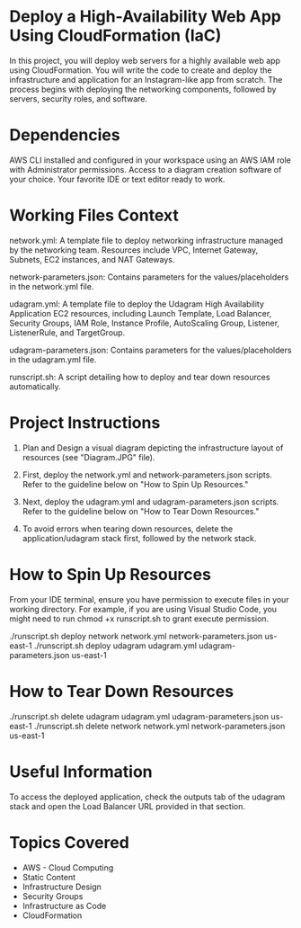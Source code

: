 # Deploy a High-Availability Web App Using CloudFormation (IaC)
In this project, you will deploy web servers for a highly available web app using CloudFormation. You will write the code to create and deploy the infrastructure and application for an Instagram-like app from scratch. The process begins with deploying the networking components, followed by servers, security roles, and software.


# Dependencies
AWS CLI installed and configured in your workspace using an AWS IAM role with Administrator permissions.
Access to a diagram creation software of your choice.
Your favorite IDE or text editor ready to work.


# Working Files Context
network.yml: A template file to deploy networking infrastructure managed by the networking team. Resources include VPC, Internet Gateway, Subnets, EC2 instances, and NAT Gateways.

network-parameters.json: Contains parameters for the values/placeholders in the network.yml file.

udagram.yml: A template file to deploy the Udagram High Availability Application EC2 resources, including Launch Template, Load Balancer, Security Groups, IAM Role, Instance Profile, AutoScaling Group, Listener, ListenerRule, and TargetGroup.

udagram-parameters.json: Contains parameters for the values/placeholders in the udagram.yml file.

runscript.sh: A script detailing how to deploy and tear down resources automatically.


# Project Instructions

1. Plan and Design a visual diagram depicting the infrastructure layout of resources (see "Diagram.JPG" file).

2. First, deploy the network.yml and network-parameters.json scripts. Refer to the guideline below on "How to Spin Up Resources."

3. Next, deploy the udagram.yml and udagram-parameters.json scripts. Refer to the guideline below on "How to Tear Down Resources."

4. To avoid errors when tearing down resources, delete the application/udagram stack first, followed by the network stack.


# How to Spin Up Resources

From your IDE terminal, ensure you have permission to execute files in your working directory. For example, if you are using Visual Studio Code, you might need to run chmod +x runscript.sh to grant execute permission.

./runscript.sh deploy network network.yml network-parameters.json us-east-1
./runscript.sh deploy udagram udagram.yml udagram-parameters.json us-east-1

# How to Tear Down Resources

./runscript.sh delete udagram udagram.yml udagram-parameters.json us-east-1
./runscript.sh delete network network.yml network-parameters.json us-east-1


# Useful Information
To access the deployed application, check the outputs tab of the udagram stack and open the Load Balancer URL provided in that section.


# Topics Covered
- AWS - Cloud Computing
- Static Content
- Infrastructure Design
- Security Groups
- Infrastructure as Code
- CloudFormation








